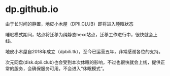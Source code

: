 # dp.github.io

由于长时间的静置，地皮小木屋（DPII.CLUB）即将进入睡眠状态

睡眠模式期间，站点将迁移为纯静态hexo站点，迁移工作进行中，很快就会上线。

地皮小木屋自2018年成立（dpbili.tk），至今已运营五年，非常感谢各位的支持。

次元网盘(disk.dpii.club)也会受到本次休眠的影响，不过也很快就会上线，提供正常的服务，会确保服务可用，不会进入“休眠模式”。
